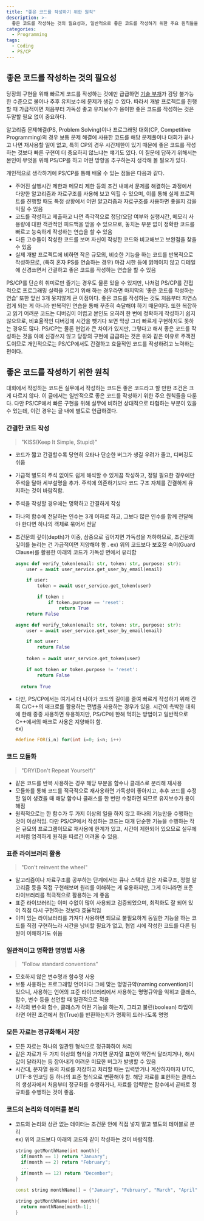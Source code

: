 ```yaml
---
title: "좋은 코드를 작성하기 위한 원칙"
description: >-
  좋은 코드를 작성하는 것의 필요성과, 일반적으로 좋은 코드를 작성하기 위한 주요 원칙들을 알아본다.
categories:
  - Programming
tags:
  - Coding
  - PS/CP
---
```

## 좋은 코드를 작성하는 것의 필요성
당장의 구현을 위해 빠르게 코드를 작성하는 것에만 급급하면 [기술 부채](/posts/Technical-debt/)가 감당 불가능한 수준으로 불어나 추후 유지보수에 문제가 생길 수 있다. 따라서 개발 프로젝트를 진행할 때 가급적이면 처음부터 가독성 좋고 유지보수가 용이한 좋은 코드를 작성하는 것은 두말할 필요 없이 중요하다.

알고리즘 문제해결(PS, Problem Solving)이나 프로그래밍 대회(CP, Competitive Programming)의 경우 보통 문제 해결에 사용한 코드를 해당 문제풀이나 대회가 끝나고 나면 재사용할 일이 없고, 특히 CP의 경우 시간제한이 있기 때문에 좋은 코드를 작성하는 것보다 빠른 구현이 더 중요하지 않느냐는 얘기도 있다. 이 질문에 답하기 위해서는 본인이 무엇을 위해 PS/CP를 하고 어떤 방향을 추구하는지 생각해 볼 필요가 있다.

개인적으로 생각하기에 PS/CP를 통해 배울 수 있는 점들은 다음과 같다.
- 주어진 실행시간 제한과 메모리 제한 등의 조건 내에서 문제를 해결하는 과정에서 다양한 알고리즘과 자료구조를 사용해 보고 익힐 수 있으며, 이를 통해 실제 프로젝트를 진행할 때도 특정 상황에서 어떤 알고리즘과 자료구조를 사용하면 좋을지 감을 익힐 수 있음
- 코드를 작성하고 제출하고 나면 즉각적으로 정답/오답 여부와 실행시간, 메모리 사용량에 대한 객관적인 피드백을 받을 수 있으므로, 놓치는 부분 없이 정확한 코드를 빠르고 능숙하게 작성하는 연습을 할 수 있음
- 다른 고수들이 작성한 코드를 보며 자신이 작성한 코드와 비교해보고 보완점을 찾을 수 있음
- 실제 개발 프로젝트에 비하면 작은 규모의, 비슷한 기능을 하는 코드를 반복적으로 작성하므로, (특히 혼자 PS를 연습하는 경우) 마감 시한 등에 얽메이지 않고 디테일에 신경쓰면서 간결하고 좋은 코드를 작성하는 연습을 할 수 있음

PS/CP를 단순히 취미로만 즐기는 경우도 물론 있을 수 있지만, 나처럼 PS/CP를 간접적으로 프로그래밍 실력을 기르기 위해 하는 경우라면 마지막의 '좋은 코드를 작성하는 연습' 또한 앞선 3개 못지않게 큰 이점이다. 좋은 코드를 작성하는 것도 처음부터 자연스럽게 되는 게 아니라 반복적인 연습을 통해 꾸준히 숙달해야 하기 때문이다. 또한 복잡하고 읽기 어려운 코드는 디버깅이 어렵고 본인도 오히려 한 번에 정확하게 작성하기 쉽지 않으므로, 비효율적인 디버깅에 시간을 뺏기다 보면 막상 그리 빠르게 구현하지도 못하는 경우도 많다. PS/CP는 물론 현업과 큰 차이가 있지만, 그렇다고 해서 좋은 코드를 작성하는 것을 아예 신경쓰지 않고 당장의 구현에 급급하는 것은 위와 같은 이유로 주객전도이므로 개인적으로는 PS/CP에서도 간결하고 효율적인 코드를 작성하려고 노력하는 편이다. 

## 좋은 코드를 작성하기 위한 원칙
대회에서 작성하는 코드든 실무에서 작성하는 코드든 좋은 코드라고 할 만한 조건은 크게 다르지 않다. 이 글에서는 일반적으로 좋은 코드를 작성하기 위한 주요 원칙들을 다룬다. 다만 PS/CP에서 빠른 구현을 위해 실무에 비하면 상대적으로 타협하는 부분이 있을 수 있는데, 이런 경우는 글 내에 별도로 언급하겠다.

### 간결한 코드 작성
> "KISS(Keep It Simple, Stupid)"
- 코드가 짧고 간결할수록 당연히 오타나 단순한 버그가 생길 우려가 줄고, 디버깅도 쉬움
- 가급적 별도의 주석 없이도 쉽게 해석할 수 있게끔 작성하고, 정말 필요한 경우에만 주석을 달아 세부설명을 추가. 주석에 의존하기보다 코드 구조 자체를 간결하게 유지하는 것이 바람직함.
- 주석을 작성할 경우에는 명확하고 간결하게 작성
- 하나의 함수에 전달하는 인수는 3개 이하로 하고, 그보다 많은 인수를 함께 전달해야 한다면 하나의 객체로 묶어서 전달
- 조건문의 깊이(depth)가 이중, 삼중으로 깊어지면 가독성을 저하하므로, 조건문의 깊이를 늘리는 건 가급적이면 지양해야 함 . 
  ex) 위의 코드보다 보호절 숙어(Guard Clause)를 활용한 아래의 코드가 가독성 면에서 유리함  

  ```python
  async def verify_token(email: str, token: str, purpose: str):
      user = await user_service.get_user_by_email(email)
  
      if user:
          token = await user_service.get_token(user)
  
          if token :
              if token.purpose == 'reset':
                  return True
      return False
  ```
  ```python
  async def verify_token(email: str, token: str, purpose: str):
      user = await user_service.get_user_by_email(email)
  
      if not user:
          return False
    
      token = await user_service.get_token(user)
  
      if not token or token.purpose != 'reset':
          return False
    
    return True
  ```
- 다만, PS/CP에서는 여기서 더 나아가 코드의 길이를 줄여 빠르게 작성하기 위해 간혹 C/C++의 매크로를 활용하는 편법을 사용하는 경우가 있음. 시간이 촉박한 대회에 한해 종종 사용하면 유용하지만, PS/CP에 한해 먹히는 방법이고 일반적으로 C++에서의 매크로 사용은 지양해야 함.  
  ex)  

  ```c++
  #define FOR(i,n) for(int i=0; i<n; i++)
  ```

### 코드 모듈화
> "DRY(Don't Repeat Yourself)"
- 같은 코드를 반복 사용하는 경우 해당 부분을 함수나 클래스로 분리해 재사용
- 모듈화를 통해 코드를 적극적으로 재사용하면 가독성이 좋아지고, 추후 코드를 수정할 일이 생겼을 때 해당 함수나 클래스를 한 번만 수정하면 되므로 유지보수가 용이해짐
- 원칙적으로는 한 함수가 두 가지 이상의 일을 하지 않고 하나의 기능만을 수행하는 것이 이상적임. 다만 PS/CP에서 작성하는 코드는 대개 단순한 기능을 수행하는 작은 규모의 프로그램이므로 재사용에 한계가 있고, 시간이 제한되어 있으므로 실무에서처럼 엄격하게 원칙을 따르긴 어려울 수 있음.

### 표준 라이브러리 활용
> "Don't reinvent the wheel"
- 알고리즘이나 자료구조를 공부하는 단계에서는 큐나 스택과 같은 자료구조, 정렬 알고리즘 등을 직접 구현해보며 원리를 이해하는 게 유용하지만, 그게 아니라면 표준 라이브러리를 적극적으로 활용하는 게 좋음
- 표준 라이브러리는 이미 수없이 많이 사용되고 검증되었으며, 최적화도 잘 되어 있어 직접 다시 구현하는 것보다 효율적임
- 이미 있는 라이브러리를 가져다 사용하면 되므로 불필요하게 동일한 기능을 하는 코드를 직접 구현하느라 시간을 낭비할 필요가 없고, 협업 시에 작성한 코드를 다른 팀원이 이해하기도 쉬움

### 일관적이고 명확한 명명법 사용
> "Follow standard conventions"
- 모호하지 않은 변수명과 함수명 사용
- 보통 사용하는 프로그래밍 언어마다 그에 맞는 명명규약(naming convention)이 있으니, 사용하는 언어의 표준 라이브러리에서 사용하는 명명규약을 익히고 클래스, 함수, 변수 등을 선언할 때 일관적으로 적용
- 각각의 변수와 함수, 클래스가 어떤 기능을 하는지, 그리고 불린(boolean) 타입이라면 어떤 조건에서 참(True)를 반환하는지가 명확히 드러나도록 명명

### 모든 자료는 정규화해서 저장
- 모든 자료는 하나의 일관된 형식으로 정규화하여 처리
- 같은 자료가 두 가지 이상의 형식을 가지면 문자열 표현이 약간씩 달라지거나, 해시 값이 달라지는 등 잡아내기 어려운 미묘한 버그가 발생할 수 있음
- 시간대, 문자열 등의 자료를 저장하고 처리할 때는 입력받거나 계산하자마자 UTC, UTF-8 인코딩 등 하나의 표준 형식으로 변환해야 함. 해당 자료를 표현하는 클래스의 생성자에서 처음부터 정규화를 수행하거나, 자료를 입력받는 함수에서 곧바로 정규화를 수행하는 것이 좋음.

### 코드의 논리와 데이터를 분리
- 코드의 논리와 상관 없는 데이터는 조건문 안에 직접 넣지 말고 별도의 테이블로 분리  
  ex) 위의 코드보다 아래의 코드와 같이 작성하는 것이 바람직함.

  ```c++
  string getMonthName(int month){
    if(month == 1) return "January";
    if(month == 2) return "February";
    ...
    if(month == 12) return "December";
  }
  ```
  ~~~c++
  const string monthName[] = {"January", "February", "March", "April", "May", "June", "July", "August", "September", "October", "November", "December"};

  string getMonthName(int month){
    return monthName[month-1];
  }
  ~~~
  